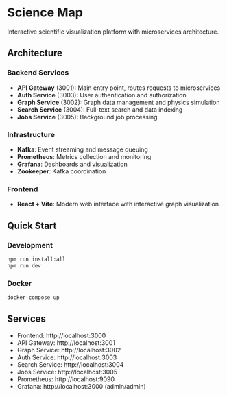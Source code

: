 # Science Map

Interactive scientific visualization platform with microservices architecture.

## Architecture

### Backend Services
- **API Gateway** (3001): Main entry point, routes requests to microservices
- **Auth Service** (3003): User authentication and authorization
- **Graph Service** (3002): Graph data management and physics simulation
- **Search Service** (3004): Full-text search and data indexing
- **Jobs Service** (3005): Background job processing

### Infrastructure
- **Kafka**: Event streaming and message queuing
- **Prometheus**: Metrics collection and monitoring
- **Grafana**: Dashboards and visualization
- **Zookeeper**: Kafka coordination

### Frontend
- **React + Vite**: Modern web interface with interactive graph visualization

## Quick Start

### Development
```bash
npm run install:all
npm run dev
```

### Docker
```bash
docker-compose up
```

## Services

- Frontend: http://localhost:3000
- API Gateway: http://localhost:3001
- Graph Service: http://localhost:3002
- Auth Service: http://localhost:3003
- Search Service: http://localhost:3004
- Jobs Service: http://localhost:3005
- Prometheus: http://localhost:9090
- Grafana: http://localhost:3000 (admin/admin)
